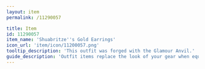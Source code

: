 ```yaml
---
layout: item
permalink: /11290057

title: Item
id: 11290057
item_name: 'Shuabritze''s Gold Earrings'
icon_url: 'item/icon/11200057.png'
tooltip_description: 'This outfit was forged with the Glamour Anvil.'
guide_description: 'Outfit items replace the look of your gear when equipped.'
---
```

